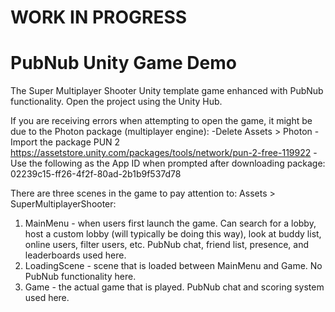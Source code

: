 # WORK IN PROGRESS

# PubNub Unity Game Demo

The Super Multiplayer Shooter Unity template game enhanced with PubNub functionality.
Open the project using the Unity Hub.

If you are receiving errors when attempting to open the game, it might be due to the Photon package (multiplayer engine):
-Delete Assets > Photon
-Import the package PUN 2 https://assetstore.unity.com/packages/tools/network/pun-2-free-119922
-Use the following as the App ID when prompted after downloading package: 02239c15-ff26-4f2f-80ad-2b1b9f537d78

There are three scenes in the game to pay attention to: Assets > SuperMultiplayerShooter:
1. MainMenu - when users first launch the game. Can search for a lobby, host a custom lobby (will typically be doing this way), look at buddy list, online users, filter users, etc. PubNub chat, friend list, presence, and leaderboards used here.
2. LoadingScene - scene that is loaded between MainMenu and Game. No PubNub functionality here.
3. Game - the actual game that is played. PubNub chat and scoring system used here.
